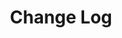 ---
title: Change Log
namespace: change-log
layout: features/feature
modifier: 'change'
nav: {
  prevpage: {
    label: 'Prefetch',
    slug: '/features/prefetch',
  },
  nextpage: {
    label: 'Dependency Free',
    slug: '/features/dependency-free',
  }
}
content: 'Nullam id dolor id nibh ultricies vehicula ut id elit. Fusce dapibus, tellus ac cursus commodo, tortor mauris condimentum nibh, ut fermentum massa justo sit amet risus. Cras justo odio, dapibus ac facilisis in, egestas eget quam.'
---